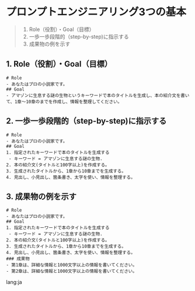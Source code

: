# プロンプトエンジニアリング3つの基本
> 1. Role（役割）・Goal（目標）
> 2. 一歩一歩段階的（step-by-step)に指示する
> 3. 成果物の例を示す
## 1. Role（役割）・Goal（目標）
```
# Role
- あなたはプロの小説家です。
## Goal
- アマゾンに生息する謎の生物というキーワードで本のタイトルを生成し、本の紹介文を書いて、1章～10章のまでを作成し、情報を整理してください。
```
## 2. 一歩一歩段階的（step-by-step)に指示する
```
# Role
- あなたはプロの小説家です。
## Goal
1. 指定されたキーワードで本のタイトルを生成する
 - キーワード = アマゾンに生息する謎の生物.
2. 本の紹介文(タイトルと100字以上)を作成する。
3. 生成されたタイトルから、1章から10章までを生成する。
4. 見出し、小見出し、箇条書き、太字を使い、情報を整理する。
```
## 3. 成果物の例を示す
```
# Role
- あなたはプロの小説家です。
## Goal
1. 指定されたキーワードで本のタイトルを生成する
 - キーワード = アマゾンに生息する謎の生物.
2. 本の紹介文(タイトルと100字以上)を作成する。
3. 生成されたタイトルから、1章から10章までを生成する。
4. 見出し、小見出し、箇条書き、太字を使い、情報を整理する。
### 成果物
- 第1章は、詳細な情報と1000文字以上の情報を書いてください。
- 第2章は、詳細な情報と1000文字以上の情報を書いてください。
```

lang:ja
